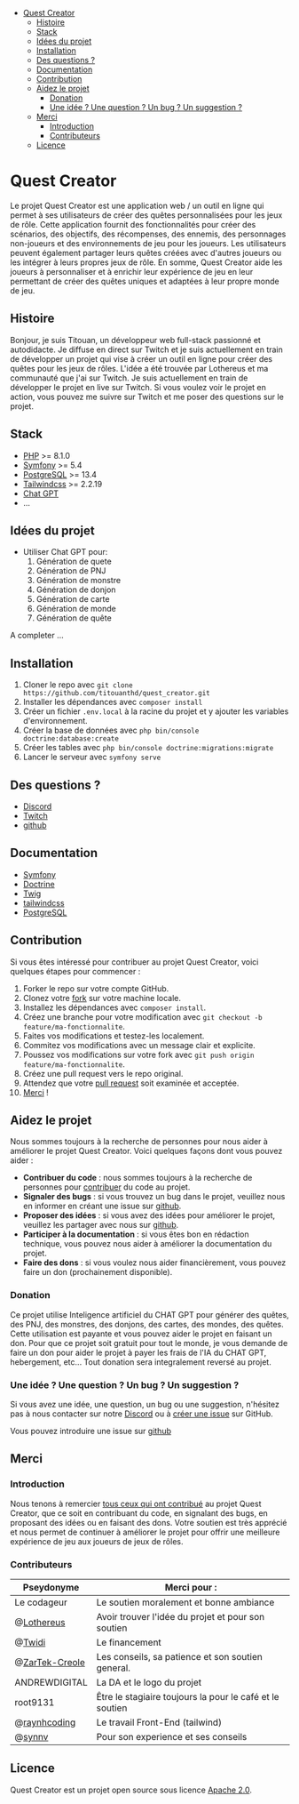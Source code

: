 - [Quest Creator](#quest-creator)
  - [Histoire](#histoire)
  - [Stack](#stack)
  - [Idées du projet](#idées-du-projet)
  - [Installation](#installation)
  - [Des questions ?](#des-questions-)
  - [Documentation](#documentation)
  - [Contribution](#contribution)
  - [Aidez le projet](#aidez-le-projet)
    - [Donation](#donation)
    - [Une idée ? Une question ? Un bug ? Un suggestion ?](#une-idée--une-question--un-bug--un-suggestion-)
  - [Merci](#merci)
    - [Introduction](#introduction)
    - [Contributeurs](#contributeurs)
  - [Licence](#licence)

# Quest Creator

Le projet Quest Creator est une application web / un outil en ligne qui permet à ses utilisateurs de créer des quêtes personnalisées pour les jeux de rôle. Cette application fournit des fonctionnalités pour créer des scénarios, des objectifs, des récompenses, des ennemis, des personnages non-joueurs et des environnements de jeu pour les joueurs. Les utilisateurs peuvent également partager leurs quêtes créées avec d'autres joueurs ou les intégrer à leurs propres jeux de rôle. En somme, Quest Creator aide les joueurs à personnaliser et à enrichir leur expérience de jeu en leur permettant de créer des quêtes uniques et adaptées à leur propre monde de jeu.

## Histoire

Bonjour, je suis Titouan, un développeur web full-stack passionné et autodidacte. Je diffuse en direct sur Twitch et je suis actuellement en train de développer un projet qui vise à créer un outil en ligne pour créer des quêtes pour les jeux de rôles. L'idée a été trouvée par Lothereus et ma communauté que j'ai sur Twitch. Je suis actuellement en train de développer le projet en live sur Twitch. Si vous voulez voir le projet en action, vous pouvez me suivre sur Twitch et me poser des questions sur le projet.

## Stack

- [PHP](https://www.php.net) >= 8.1.0
- [Symfony](https://symfony.com) >= 5.4
- [PostgreSQL](https://www.postgresql.org) >= 13.4
- [Tailwindcss](https://tailwindcss.com) >= 2.2.19
- [Chat GPT](https://openai.com/blog/chatgpt)
- ...

## Idées du projet

- Utiliser Chat GPT pour:
  1. Génération de quete
  2. Génération de PNJ
  3. Génération de monstre
  4. Génération de donjon
  5. Génération de carte
  6. Génération de monde
  7. Génération de quête

A completer ...

## Installation

1. Cloner le repo avec `git clone https://github.com/titouanthd/quest_creator.git`
2. Installer les dépendances avec `composer install`
3. Créer un fichier `.env.local` à la racine du projet et y ajouter les variables d'environnement.
4. Créer la base de données avec `php bin/console doctrine:database:create`
5. Créer les tables avec `php bin/console doctrine:migrations:migrate`
6. Lancer le serveur avec `symfony serve`

## Des questions ?

- [Discord](https://discord.gg/wE6Ggh4N)
- [Twitch](https://www.twitch.tv/titouanthd)
- [github](https://github.com/titouanthd/quest_creator/issues)

## Documentation

- [Symfony](https://symfony.com/doc/current/index.html)
- [Doctrine](https://www.doctrine-project.org/projects/doctrine-orm/en/2.9/index.html)
- [Twig](https://twig.symfony.com/doc/3.x/)
- [tailwindcss](https://tailwindcss.com/docs)
- [PostgreSQL](https://www.postgresql.org/docs/13/index.html)

## Contribution

Si vous êtes intéressé pour contribuer au projet Quest Creator, voici quelques étapes pour commencer :

1. Forker le repo sur votre compte GitHub.
2. Clonez votre [fork](https://github.com/titouanthd/quest_creator/fork) sur votre machine locale.
3. Installez les dépendances avec `composer install`.
4. Créez une branche pour votre modification avec `git checkout -b  feature/ma-fonctionnalite`.
5. Faites vos modifications et testez-les localement.
6. Commitez vos modifications avec un message clair et explicite.
7. Poussez vos modifications sur votre fork avec `git push origin feature/ma-fonctionnalite`.
8. Créez une pull request vers le repo original.
9. Attendez que votre [pull request](https://github.com/titouanthd/quest_creator/pulls?q=is%3Apr) soit examinée et acceptée.
10. [Merci](#merci) !

## Aidez le projet

Nous sommes toujours à la recherche de personnes pour nous aider à améliorer le projet Quest Creator. Voici quelques façons dont vous pouvez aider :

* **Contribuer du code** : nous sommes toujours à la recherche de personnes pour [contribuer](#contribution) du code au projet.
* **Signaler des bugs** : si vous trouvez un bug dans le projet, veuillez nous en informer en créant une issue sur [github](https://github.com/titouanthd/quest_creator/issues).
* **Proposer des idées** : si vous avez des idées pour améliorer le projet, veuillez les partager avec nous sur [github](https://github.com/titouanthd/quest_creator/issues).
* **Participer à la documentation** : si vous êtes bon en rédaction technique, vous pouvez nous aider à améliorer la documentation du projet.
* **Faire des dons** : si vous voulez nous aider financièrement, vous pouvez faire un don (prochainement disponible).

### Donation

Ce projet utilise Inteligence artificiel du CHAT GPT pour générer des quêtes, des PNJ, des monstres, des donjons, des cartes, des mondes, des quêtes. Cette utilisation est payante et vous pouvez aider le projet en faisant un don. Pour que ce projet soit gratuit pour tout le monde, je vous demande de faire un don pour aider le projet à payer les frais de l'IA du CHAT GPT, hebergement, etc...
Tout donation sera integralement reversé au projet.

### Une idée ? Une question ? Un bug ? Un suggestion ?

Si vous avez une idée, une question, un bug ou une suggestion, n'hésitez pas à nous contacter sur notre [Discord](https://discord.gg/wE6Ggh4N) ou à [créer une issue](https://github.com/titouanthd/quest_creator/issues) sur GitHub.

Vous pouvez introduire une issue sur [github](https://github.com/titouanthd/quest_creator/issues)

## Merci

### Introduction

Nous tenons à remercier [tous ceux qui ont contribué](#contributeurs) au projet Quest Creator, que ce soit en contribuant du code, en signalant des bugs, en proposant des idées ou en faisant des dons. Votre soutien est très apprécié et nous permet de continuer à améliorer le projet pour offrir une meilleure expérience de jeu aux joueurs de jeux de rôles.

### Contributeurs

Pseydonyme |  Merci pour :
---------|----------
 Le codageur | Le soutien moralement et bonne ambiance
 @[Lothereus](https://github.com/lothereus) | Avoir trouver l'idée du projet et pour son soutien
 @[Twidi](https://github.com/Twidi) | Le financement
 @[ZarTek-Creole](https://github.com/ZarTek-Creole) | Les conseils, sa patience et son soutien general.
 ANDREWDIGITAL | La DA et le logo du projet
 root9131 | Être le stagiaire toujours la pour le café et le soutien
 @[raynhcoding](https://www.twitch.tv/raynhcoding) | Le travail Front-End (tailwind)
 @[synnv](https://www.twitch.tv/synnv) | Pour son experience et ses conseils
 

## Licence

Quest Creator est un projet open source sous licence [Apache 2.0](https://www.apache.org/licenses/LICENSE-2.0).
